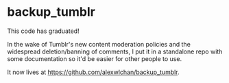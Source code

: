 # backup_tumblr

This code has graduated!

In the wake of Tumblr's new content moderation policies and the widespread deletion/banning of comments, I put it in a standalone repo with some documentation so it'd be easier for other people to use.

It now lives at <https://github.com/alexwlchan/backup_tumblr>.
